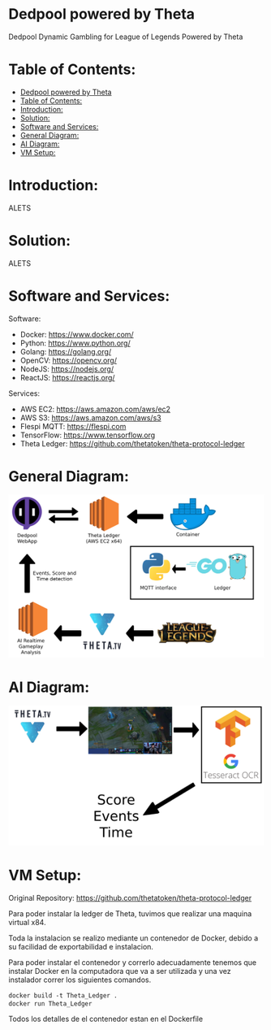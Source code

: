# Dedpool powered by Theta
 Dedpool Dynamic Gambling for League of Legends Powered by Theta

 # Table of Contents:

- [Dedpool powered by Theta](#dedpool-powered-by-theta)
- [Table of Contents:](#table-of-contents)
- [Introduction:](#introduction)
- [Solution:](#solution)
- [Software and Services:](#software-and-services)
- [General Diagram:](#general-diagram)
- [AI Diagram:](#ai-diagram)
- [VM Setup:](#vm-setup)

# Introduction:

ALETS

# Solution:

ALETS

# Software and Services:

Software:
- Docker:
https://www.docker.com/
- Python:
https://www.python.org/
- Golang:
https://golang.org/
- OpenCV:
https://opencv.org/
- NodeJS:
https://nodejs.org/
- ReactJS:
https://reactjs.org/

Services:

- AWS EC2:
https://aws.amazon.com/aws/ec2
- AWS S3:
https://aws.amazon.com/aws/s3
- Flespi MQTT:
https://flespi.com
- TensorFlow:
https://www.tensorflow.org
- Theta Ledger:
https://github.com/thetatoken/theta-protocol-ledger

# General Diagram:

<img src="./Images/template.png">

# AI Diagram:

<img src="./Images/ai.png">

# VM Setup:

Original Repository: https://github.com/thetatoken/theta-protocol-ledger

Para poder instalar la ledger de Theta, tuvimos que realizar una maquina virtual x84.

Toda la instalacion se realizo mediante un contenedor de Docker, debido a su facilidad de exportabilidad e instalacion.

Para poder instalar el contenedor y correrlo adecuadamente tenemos que instalar Docker en la computadora que va a ser utilizada y una vez instalador correr los siguientes comandos.

    docker build -t Theta_Ledger .
    docker run Theta_Ledger

Todos los detalles de el contenedor estan en el Dockerfile



